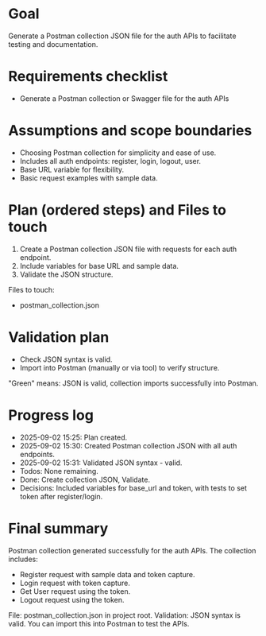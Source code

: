 # Goal
Generate a Postman collection JSON file for the auth APIs to facilitate testing and documentation.

# Requirements checklist
- Generate a Postman collection or Swagger file for the auth APIs

# Assumptions and scope boundaries
- Choosing Postman collection for simplicity and ease of use.
- Includes all auth endpoints: register, login, logout, user.
- Base URL variable for flexibility.
- Basic request examples with sample data.

# Plan (ordered steps) and Files to touch
1. Create a Postman collection JSON file with requests for each auth endpoint.
2. Include variables for base URL and sample data.
3. Validate the JSON structure.

Files to touch:
- postman_collection.json

# Validation plan
- Check JSON syntax is valid.
- Import into Postman (manually or via tool) to verify structure.

"Green" means: JSON is valid, collection imports successfully into Postman.

# Progress log
- 2025-09-02 15:25: Plan created.
- 2025-09-02 15:30: Created Postman collection JSON with all auth endpoints.
- 2025-09-02 15:31: Validated JSON syntax - valid.
- Todos: None remaining.
- Done: Create collection JSON, Validate.
- Decisions: Included variables for base_url and token, with tests to set token after register/login.

# Final summary
Postman collection generated successfully for the auth APIs. The collection includes:
- Register request with sample data and token capture.
- Login request with token capture.
- Get User request using the token.
- Logout request using the token.

File: postman_collection.json in project root.
Validation: JSON syntax is valid. You can import this into Postman to test the APIs.
